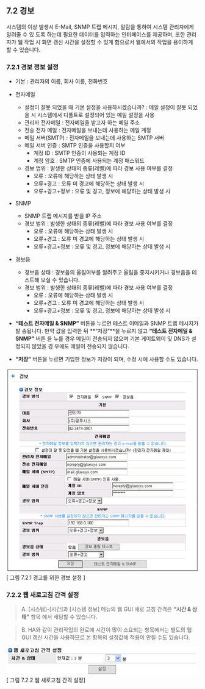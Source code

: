 ## 7.2 경보

시스템의 이상 발생시 E-Mail, SNMP 트랩 메시지, 알람을 통하여 시스템 관리자에게 알려줄 수 있
도록 하는데 필요한 데이터를 입력하는 인터페이스를 제공하며, 또한 관리자가 웹 작업 시 화면 갱신
시간을 설정할 수 있게 함으로서 웹에서의 작업을 용이하게 할 수 있습니다.

### 7.2.1 경보 정보 설정

* 기본 : 관리자의 이름, 회사 이름, 전화번호
* 전자메일
  * 설정이 잘못 되었을 때 기본 설정을 사용하시겠습니까? : 메일 설정이 잘못
되었을 시 시스템에서 디폴트로 설정되어 있는 메일 설정을 사용
  * 관리자 전자메일 : 전자메일을 받고자 하는 메일 주소
  * 전송 전자 메일 : 전자메일을 보내는데 사용하는 메일 계정
  * 메일 서버(SMTP) : 전자메일을 보내는데 사용하는 SMTP 서버
  * 메일 서버 인증 : SMTP 인증을 사용할지 여부
     * 계정 ID : SMTP 인증이 사용되는 계정 ID
     * 계정 암호 : SMTP 인증에 사용되는 계정 패스워드
  * 경보 범위 : 발생한 상태의 종류(레벨)에 따라 경보 사용 여부를 결정
     * 오류 : 오류에 해당하는 상태 발생 시
     * 오류+경고 : 오류 미 경고에 해당하는 상태 발생 시
     * 오류+경고+정보 : 오류 및 경고, 정보에 해당하는 상태 발생 시
* SNMP
  * SNMP 트랩 메시지를 받을 IP 주소
  * 경보 범위 : 발생한 상태의 종류(레벨)에 따라 경보 사용 여부를 결정
     * 오류 : 오류에 해당하는 상태 발생 시
     * 오류+경고 : 오류 미 경고에 해당하는 상태 발생 시
     * 오류+경고+정보 : 오류 및 경고, 정보에 해당하는 상태 발생 시
* 경보음
  * 경보음 상태 : 경보음의 울림여부를 알려주고 울림을 중지시키거나 경보음을
테스트해 보실 수 있습니다.
  * 경보 범위 : 발생한 상태의 종류(레벨)에 따라 경보 사용 여부를 결정
     * 오류 : 오류에 해당하는 상태 발생 시
     * 오류+경고 : 오류 미 경고에 해당하는 상태 발생 시
     * 오류+경고+정보 : 오류 및 경고, 정보에 해당하는 상태 발생 시
*  **“테스트 전자메일 & SNMP”** 버튼을 누르면 테스트 이메일과 SNMP 트랩 메시지가 발
송됩니다. 만약 값을 입력한 뒤 **“저장”**을 누르지 않고 **“테스트 전자메일 & SNMP”** 버튼
을 누를 경우 메일이 전송되지 않으며 기본 게이트웨이 및 DNS가 설정되지 않았을 경
우에도 메일이 전송되지 않습니다.

* **“저장”** 버튼을 누르면 기입한 정보가 저장이 되며, 수정 시에 사용할 수도 있습니다.

![alert1.png](./images/alert1.png)<br>
[ 그림 7.2.1 경고를 위한 경보 설정 ]

### 7.2.2 웹 새로고침 간격 설정

>	A. [시스템]-[시간]과 [시스템 정보] 메뉴의 웹 GUI 새로 고침 간격은 **“시간 & 상태”** 항목
에서 세팅할 수 있습니다.

>	B. HA와 같이 관리작업의 완료에 시간이 많이 소요되는 항목에서는 별도의 웹 GUI 갱신
시간을 사용하므로 본 항목의 설정값에 적용이 안될 수도 있습니다.

![alert2.png](./images/alert2.png)<br>
[ 그림 7.2.2 웹 새로고침 간격 설정]